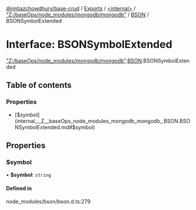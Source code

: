 [@imtiazchowdhury/base-crud](../README.md) / [Exports](../modules.md) / [\<internal\>](../modules/internal_.md) / ["Z:/baseOps/node\_modules/mongodb/mongodb"](../modules/internal_._Z__baseOps_node_modules_mongodb_mongodb_.md) / [BSON](../modules/internal_._Z__baseOps_node_modules_mongodb_mongodb_.BSON.md) / BSONSymbolExtended

# Interface: BSONSymbolExtended

["Z:/baseOps/node\_modules/mongodb/mongodb"](../modules/internal_._Z__baseOps_node_modules_mongodb_mongodb_.md).[BSON](../modules/internal_._Z__baseOps_node_modules_mongodb_mongodb_.BSON.md).BSONSymbolExtended

## Table of contents

### Properties

- [$symbol](internal_._Z__baseOps_node_modules_mongodb_mongodb_.BSON.BSONSymbolExtended.md#$symbol)

## Properties

### $symbol

• **$symbol**: `string`

#### Defined in

node_modules/bson/bson.d.ts:279
